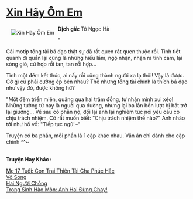 <a href="https://utruyen.com/xin-hay-om-em/17265/" title="Xin Hãy Ôm Em"><h1>Xin Hãy Ôm Em</h1></a><div style="display:table"><img align="right" style="float: left; padding: 10px;" src="https://utruyen.com/images/story/200x260/xin-hay-om-em.jpg" alt="Xin Hãy Ôm Em"><b>Dịch giả: </b>Tô Ngọc Hà<p></p>"<p></p>Cái motip tổng tài bá đạo thật sự đã rất quen rât quen thuộc rồi. Tình tiết quanh đi quẩn lại cũng là những hiểu lầm, ngộ nhận, nhận ra tình cảm, lại sóng gió, cứ hợp rồi tan, tan rồi hợp...<p></p>Tình một đêm kết thúc, ai nấy rồi cũng thành người xa lạ thôi! Vậy là được. Cớ gì cứ phải cưỡng ép bên nhau? Thế nhưng tổng tài chính là thích bá đạo như vậy đó, được không hử?<p></p>"Một đêm triền miên, quăng qua hai trăm đồng, tự nhận mình xui xẻo! Những tưởng từ nay là người qua đường, nhưng lại ba lần bốn lượt bị bắt trở lại giường... Về sau cô phẫn nộ, đổi lại anh lại nghiêm túc nói yêu cầu cô chịu trách nhiệm. Cô rất muốn biết: "Chịu trách nhiệm thế nào?" Anh nhào tới như hổ vồ: "Tiếp tục ngủ!~"<p></p>Truyện có ba phần, mỗi phần là 1 cặp khác nhau. Văn án chỉ dành cho cặp chính ^^~</div><p><br><b>Truyện Hay Khác :</b></p><a href="https://utruyen.com/me-17-tuoi-con-trai-thien-tai-cha-phuc-hac/11199/" alt="Mẹ 17 Tuổi: Con Trai Thiên Tài Cha Phúc Hắc">Mẹ 17 Tuổi: Con Trai Thiên Tài Cha Phúc Hắc</a><br/><a href="https://dammyh.wordpress.com/2019/11/07/vo-song/" alt="Vô Song">Vô Song</a><br/><a href="https://github.com/quanluxury/ngontinhhot/tree/master/truyenhay/19526/" alt="Hai Người Chồng">Hai Người Chồng</a><br/><a href="https://www.flickr.com/photos/183745219@N08/49013891527/" alt="Trọng Sinh Hào Môn: Anh Hai Đừng Chạy!">Trọng Sinh Hào Môn: Anh Hai Đừng Chạy!</a><br/>